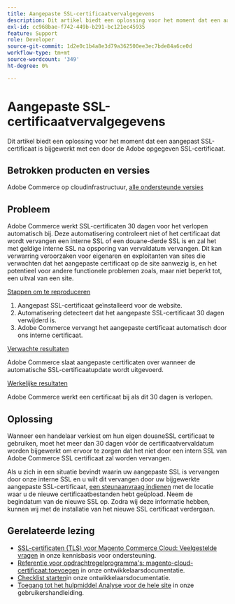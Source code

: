 ```yaml
---
title: Aangepaste SSL-certificaatvervalgegevens
description: Dit artikel biedt een oplossing voor het moment dat een aangepast SSL-certificaat is bijgewerkt met een door de Adobe opgegeven SSL-certificaat.
exl-id: cc968bae-f742-449b-b291-bc121ec45935
feature: Support
role: Developer
source-git-commit: 1d2e0c1b4a8e3d79a362500ee3ec7bde84a6ce0d
workflow-type: tm+mt
source-wordcount: '349'
ht-degree: 0%

---
```


# Aangepaste SSL-certificaatvervalgegevens

Dit artikel biedt een oplossing voor het moment dat een aangepast SSL-certificaat is bijgewerkt met een door de Adobe opgegeven SSL-certificaat.

## Betrokken producten en versies

Adobe Commerce op cloudinfrastructuur, [alle ondersteunde versies](https://magento.com/sites/default/files/magento-software-lifecycle-policy.pdf)

## Probleem

Adobe Commerce werkt SSL-certificaten 30 dagen voor het verlopen automatisch bij. Deze automatisering controleert niet of het certificaat dat wordt vervangen een interne SSL of een douane-derde SSL is en zal het met geldige interne SSL na opsporing van vervaldatum vervangen. Dit kan verwarring veroorzaken voor eigenaren en exploitanten van sites die verwachten dat het aangepaste certificaat op de site aanwezig is, en het potentieel voor andere functionele problemen zoals, maar niet beperkt tot, een uitval van een site.

<u>Stappen om te reproduceren</u>

1. Aangepast SSL-certificaat geïnstalleerd voor de website.
1. Automatisering detecteert dat het aangepaste SSL-certificaat 30 dagen verwijderd is.
1. Adobe Commerce vervangt het aangepaste certificaat automatisch door ons interne certificaat.

<u>Verwachte resultaten</u>

Adobe Commerce slaat aangepaste certificaten over wanneer de automatische SSL-certificaatupdate wordt uitgevoerd.

<u>Werkelijke resultaten</u>

Adobe Commerce werkt een certificaat bij als dit 30 dagen is verlopen.

## Oplossing

Wanneer een handelaar verkiest om hun eigen douaneSSL certificaat te gebruiken, moet het meer dan 30 dagen vóór de certificaatvervaldatum worden bijgewerkt om ervoor te zorgen dat het niet door een intern SSL van Adobe Commerce SSL certificaat zal worden vervangen.

Als u zich in een situatie bevindt waarin uw aangepaste SSL is vervangen door onze interne SSL en u wilt dit vervangen door uw bijgewerkte aangepaste SSL-certificaat, [een steunaanvraag indienen](/help/help-center-guide/help-center/magento-help-center-user-guide.md#submit-ticket) met de locatie waar u de nieuwe certificaatbestanden hebt geüpload. Neem de begindatum van de nieuwe SSL op. Zodra wij deze informatie hebben, kunnen wij met de installatie van het nieuwe SSL certificaat verdergaan.

## Gerelateerde lezing

* [SSL-certificaten (TLS) voor Magento Commerce Cloud: Veelgestelde vragen](/help/how-to/general/ssl-tls-certificates-for-magento-commerce-cloud-faq.md) in onze kennisbasis voor ondersteuning.
* [Referentie voor opdrachtregelprogramma&#39;s: magento-cloud-certificaat:toevoegen](https://devdocs.magento.com/guides/v2.4/reference/cli/magento-cloud.html#certificateadd) in onze ontwikkelaarsdocumentatie.
* [Checklist starten](https://devdocs.magento.com/cloud/live/site-launch-checklist.html)in onze ontwikkelaarsdocumentatie.
* [Toegang tot het hulpmiddel Analyse voor de hele site](https://docs.magento.com/user-guide/reports/site-wide-analysis-tool.html#step-2-access-site-wide-analysis-tool) in onze gebruikershandleiding.
